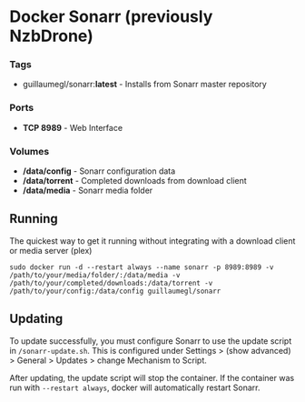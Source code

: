 # Docker Sonarr (previously NzbDrone)

### Tags
- guillaumegl/sonarr:**latest** - Installs from Sonarr master repository

### Ports
- **TCP 8989** - Web Interface

### Volumes
- **/data/config** - Sonarr configuration data
- **/data/torrent** - Completed downloads from download client
- **/data/media** - Sonarr media folder

## Running

The quickest way to get it running without integrating with a download client or media server (plex)
```
sudo docker run -d --restart always --name sonarr -p 8989:8989 -v /path/to/your/media/folder/:/data/media -v /path/to/your/completed/downloads:/data/torrent -v /path/to/your/config:/data/config guillaumegl/sonarr
```

## Updating

To update successfully, you must configure Sonarr to use the update script in ``/sonarr-update.sh``. This is configured under Settings > (show advanced) > General > Updates > change Mechanism to Script.

After updating, the update script will stop the container. If the container was run with `--restart always`, docker will automatically restart Sonarr.

